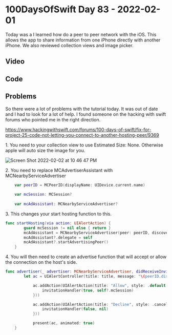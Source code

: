 # 100DaysOfSwift Day 83 - 2022-02-01

Today was a I learned how do a peer to peer network with the iOS.  This allows the app to share information from one iPhone directly with another iPhone.  We also reviewed collection views and image picker.

## Video

## Code

## Problems

So there were a lot of problems with the tutorial today.  It was out of date and I had to look for a lot of help.  I found someone on the hacking with swift forums who pointed me in the right direction.

https://www.hackingwithswift.com/forums/100-days-of-swift/fix-for-project-25-code-not-letting-you-connect-to-another-hosting-peer/9369

1\.  You need to your collection view to use Estimated Size: None.  Otherwise apple will auto size the image for you.

![Screen Shot 2022-02-02 at 10 46 47 PM](https://user-images.githubusercontent.com/9620015/152306363-0f213269-e631-46b6-aaba-e2d208d13287.png)

2\.  You need to replace MCAdvertiserAssistant with MCNearbyServiceAdvertiser

```swift
    var peerID = MCPeerID(displayName: UIDevice.current.name)
    
    var mcSession: MCSession?
    
    var mcAdAssistant: MCNearbyServiceAdvertiser?

```

3\. This changes your start hosting function to this.

```swift
func startHosting(via action: UIAlertAction) {
        guard mcSession != nil else { return }
        mcAdAssistant = MCNearbyServiceAdvertiser(peer: peerID, discoveryInfo: nil, serviceType: "hws-project25")
        mcAdAssistant?.delegate = self
        mcAdAssistant?.startAdvertisingPeer()
    }
```

4\. You will then need to create an advertise function that will accept or allow the connection on the host's side.

```swift
func advertiser(_ advertiser: MCNearbyServiceAdvertiser, didReceiveInvitationFromPeer peerID: MCPeerID, withContext context: Data?, invitationHandler: @escaping (Bool, MCSession?) -> Void) {
        let ac = UIAlertController(title: title, message: "\(peerID.displayName) wants to connect", preferredStyle: .alert)

            ac.addAction(UIAlertAction(title: "Allow", style: .default, handler: { [weak self] _ in
                invitationHandler(true, self?.mcSession)
            }))

            ac.addAction(UIAlertAction(title: "Decline", style: .cancel, handler: { _ in
                invitationHandler(false, nil)
            }))

            present(ac, animated: true)
    }
```
